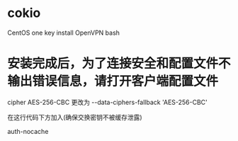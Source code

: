 # cokio
CentOS one key install OpenVPN bash

# 安装完成后，为了连接安全和配置文件不输出错误信息，请打开客户端配置文件

cipher AES-256-CBC 更改为 --data-ciphers-fallback 'AES-256-CBC'

在这行代码下方加入(确保交换密钥不被缓存泄露)

auth-nocache
